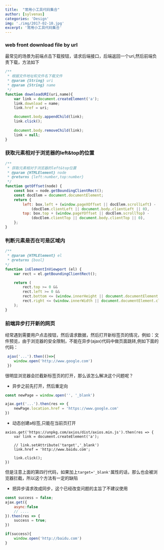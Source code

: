 ```yaml
---
title:  "常用小工具代码集合"
author: [sylvenas]
categories: 'Design'
img: './img/2017-02-10.jpg'
excerpt: '常用小工具代码集合'
---
```


### web front download file by url
最常见的场景为前端点击下载按钮，请求后端接口，后端返回一个uri,然后前端负责下载，方法如下
``` js
/**
 * 根据文件地址和文件名下载文件
 * @param {String} uri
 * @param {String} name
 */
function downloadURI(uri,name){
    var link = document.createElement('a');
    link.download = name;
    link.href = uri;

    document.body.appendChild(link);
    link.click();
    
    document.body.removeChild(link);
    link = null;
}
```

### 获取元素相对于浏览器的left&top的位置
``` js
/**
 * 获取元素相对于浏览器的left&top位置
 * @param {HTMLElement} node 
 * @returns {left:number,top:number}
 */
function getOffset(node) {
	const box = node.getBoundingClientRect();
	const docElem = document.documentElement;
	return {
		left: box.left + (window.pageXOffset || docElem.scrollLeft) -
			(docElem.clientLeft || document.body.clientLeft || 0),
		top: box.top + (window.pageYOffset || docElem.scrollTop) -
			(docElem.clientTop || document.body.clientTop || 0),
	};
}
```
### 判断元素是否在可是区域内
``` js
/**
 * @param {HTMLElement} el 
 * @returns {bool}
*/
function isElementInViewport (el) {
    var rect = el.getBoundingClientRect();

    return (
        rect.top >= 0 &&
        rect.left >= 0 &&
        rect.bottom <= (window.innerHeight || document.documentElement.clientHeight) &&
        rect.right <= (window.innerWidth || document.documentElement.clientWidth)
    );
}
```

### 前端异步打开新的网页
经常遇到需要用户点击按钮，然后请求数据，然后打开新标签页的情况，例如：文件预览，由于浏览器的安全限制，不能在异步(ajax)代码中做页面跳转,例如下面的代码：
``` js
 ajax('...').then(()=>{
    window.open('http://www.google.com')
 })
```
很明显浏览器会拦截新标签页的打开，那么该怎么解决这个问题呢？

* 异步之前先打开，然后重定向
``` js
const newPage = window.open('', '_blank')

ajax.get('...').then(res => {
    newPage.location.href = 'https://www.google.com'
})
```

* 动态创建a标签,只能在当前页打开
``` js{4}
axios.get('https://unpkg.com/axios/dist/axios.min.js').then(res => {
    var link = document.createElement('a');

    // link.setAttribute('target','_blank')
    link.href = 'http://www.baidu.com';

    link.click();
})
```
但是注意上面的第四行代码，如果加上`target='_blank'`属性的话，那么也会被浏览器拦截，所以这个方法有一定的缺陷

* 把异步请求改成同步，这个已经改变问题的主旨了不建议使用
``` js
const success = false;
ajax.get({
    async:false
    // ....
}).then(res => {
    success = true;
})

if(success){
    window.open('http://baidu.com')
}
```